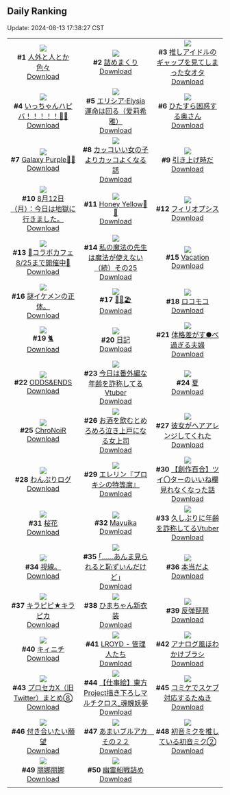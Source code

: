 ## Daily Ranking
Update: 2024-08-13 17:38:27 CST

|      |      |      |
| :----: | :----: | :----: |
| ![](https://i.pixiv.re/c/240x480/img-master/img/2024/08/11/16/16/34/121389185_p0_master1200.jpg)<br>**#1** [人外と人とか色々](https://www.pixiv.net/artworks/121389185)<br>[Download](https://i.pixiv.re/img-original/img/2024/08/11/16/16/34/121389185_p0.png) | ![](https://i.pixiv.re/c/240x480/img-master/img/2024/08/11/16/22/40/121389341_p0_master1200.jpg)<br>**#2** [詰めまくり](https://www.pixiv.net/artworks/121389341)<br>[Download](https://i.pixiv.re/img-original/img/2024/08/11/16/22/40/121389341_p0.png) | ![](https://i.pixiv.re/c/240x480/img-master/img/2024/08/11/20/36/26/121396297_p0_master1200.jpg)<br>**#3** [推しアイドルのギャップを見てしまった女オタ](https://www.pixiv.net/artworks/121396297)<br>[Download](https://i.pixiv.re/img-original/img/2024/08/11/20/36/26/121396297_p0.jpg) |
| ![](https://i.pixiv.re/c/240x480/img-master/img/2024/08/11/00/00/07/121371146_p0_master1200.jpg)<br>**#4** [いっちゃんハピバ！！！！！🎂🎉](https://www.pixiv.net/artworks/121371146)<br>[Download](https://i.pixiv.re/img-original/img/2024/08/11/00/00/07/121371146_p0.jpg) | ![](https://i.pixiv.re/c/240x480/img-master/img/2024/08/11/00/00/43/121371312_p0_master1200.jpg)<br>**#5** [エリシア·Elysia 運命は回る（爱莉希雅）](https://www.pixiv.net/artworks/121371312)<br>[Download](https://i.pixiv.re/img-original/img/2024/08/11/00/00/43/121371312_p0.jpg) | ![](https://i.pixiv.re/c/240x480/img-master/img/2024/08/11/00/04/35/121371626_p0_master1200.jpg)<br>**#6** [ひたすら困惑する奥さん](https://www.pixiv.net/artworks/121371626)<br>[Download](https://i.pixiv.re/img-original/img/2024/08/11/00/04/35/121371626_p0.jpg) |
| ![](https://i.pixiv.re/c/240x480/img-master/img/2024/08/11/00/00/07/121371144_p0_master1200.jpg)<br>**#7** [Galaxy Purple🌌💜](https://www.pixiv.net/artworks/121371144)<br>[Download](https://i.pixiv.re/img-original/img/2024/08/11/00/00/07/121371144_p0.jpg) | ![](https://i.pixiv.re/c/240x480/img-master/img/2024/08/11/12/00/26/121383885_p0_master1200.jpg)<br>**#8** [カッコいい女の子よりカッコよくなる話](https://www.pixiv.net/artworks/121383885)<br>[Download](https://i.pixiv.re/img-original/img/2024/08/11/12/00/26/121383885_p0.jpg) | ![](https://i.pixiv.re/c/240x480/img-master/img/2024/08/12/23/08/13/121410829_p0_master1200.jpg)<br>**#9** [引き上げ時だ](https://www.pixiv.net/artworks/121410829)<br>[Download](https://i.pixiv.re/img-original/img/2024/08/12/23/08/13/121410829_p0.jpg) |
| ![](https://i.pixiv.re/c/240x480/img-master/img/2024/08/12/16/51/37/121421343_p0_master1200.jpg)<br>**#10** [8月12日（月）：今日は地獄に行きました。](https://www.pixiv.net/artworks/121421343)<br>[Download](https://i.pixiv.re/img-original/img/2024/08/12/16/51/37/121421343_p0.jpg) | ![](https://i.pixiv.re/c/240x480/img-master/img/2024/08/12/00/00/04/121403192_p0_master1200.jpg)<br>**#11** [Honey Yellow🍯💛](https://www.pixiv.net/artworks/121403192)<br>[Download](https://i.pixiv.re/img-original/img/2024/08/12/00/00/04/121403192_p0.jpg) | ![](https://i.pixiv.re/c/240x480/img-master/img/2024/08/12/01/15/37/121405826_p0_master1200.jpg)<br>**#12** [フィリオプシス](https://www.pixiv.net/artworks/121405826)<br>[Download](https://i.pixiv.re/img-original/img/2024/08/12/01/15/37/121405826_p0.jpg) |
| ![](https://i.pixiv.re/c/240x480/img-master/img/2024/08/11/00/22/55/121372342_p0_master1200.jpg)<br>**#13** [🩵コラボカフェ8/25まで開催中🩷](https://www.pixiv.net/artworks/121372342)<br>[Download](https://i.pixiv.re/img-original/img/2024/08/11/00/22/55/121372342_p0.jpg) | ![](https://i.pixiv.re/c/240x480/img-master/img/2024/08/11/00/01/37/121371405_p0_master1200.jpg)<br>**#14** [私の魔法の先生は魔法が使えない（続）その25](https://www.pixiv.net/artworks/121371405)<br>[Download](https://i.pixiv.re/img-original/img/2024/08/11/00/01/37/121371405_p0.jpg) | ![](https://i.pixiv.re/c/240x480/img-master/img/2024/08/11/01/08/40/121373760_p0_master1200.jpg)<br>**#15** [Vacation](https://www.pixiv.net/artworks/121373760)<br>[Download](https://i.pixiv.re/img-original/img/2024/08/11/01/08/40/121373760_p0.png) |
| ![](https://i.pixiv.re/c/240x480/img-master/img/2024/08/11/18/16/02/121392321_p0_master1200.jpg)<br>**#16** [謎イケメンの正体。](https://www.pixiv.net/artworks/121392321)<br>[Download](https://i.pixiv.re/img-original/img/2024/08/11/18/16/02/121392321_p0.jpg) | ![](https://i.pixiv.re/c/240x480/img-master/img/2024/08/12/00/43/41/121404998_p0_master1200.jpg)<br>**#17** [🎀🌺🏖️](https://www.pixiv.net/artworks/121404998)<br>[Download](https://i.pixiv.re/img-original/img/2024/08/12/00/43/41/121404998_p0.jpg) | ![](https://i.pixiv.re/c/240x480/img-master/img/2024/08/12/20/35/30/121427471_p0_master1200.jpg)<br>**#18** [ロコモコ](https://www.pixiv.net/artworks/121427471)<br>[Download](https://i.pixiv.re/img-original/img/2024/08/12/20/35/30/121427471_p0.png) |
| ![](https://i.pixiv.re/c/240x480/img-master/img/2024/08/11/00/00/20/121371215_p0_master1200.jpg)<br>**#19** [🐈](https://www.pixiv.net/artworks/121371215)<br>[Download](https://i.pixiv.re/img-original/img/2024/08/11/00/00/20/121371215_p0.jpg) | ![](https://i.pixiv.re/c/240x480/img-master/img/2024/08/11/21/58/24/121398867_p0_master1200.jpg)<br>**#20** [日記](https://www.pixiv.net/artworks/121398867)<br>[Download](https://i.pixiv.re/img-original/img/2024/08/11/21/58/24/121398867_p0.png) | ![](https://i.pixiv.re/c/240x480/img-master/img/2024/08/12/00/06/12/121403723_p0_master1200.jpg)<br>**#21** [体格差がす●べ過ぎる夫婦](https://www.pixiv.net/artworks/121403723)<br>[Download](https://i.pixiv.re/img-original/img/2024/08/12/00/06/12/121403723_p0.jpg) |
| ![](https://i.pixiv.re/c/240x480/img-master/img/2024/08/12/20/40/16/121372556_p0_master1200.jpg)<br>**#22** [ODDS&ENDS](https://www.pixiv.net/artworks/121372556)<br>[Download](https://i.pixiv.re/img-original/img/2024/08/12/20/40/16/121372556_p0.jpg) | ![](https://i.pixiv.re/c/240x480/img-master/img/2024/08/11/21/47/44/121398509_p0_master1200.jpg)<br>**#23** [今日は番外編な年齢を詐称してるVtuber](https://www.pixiv.net/artworks/121398509)<br>[Download](https://i.pixiv.re/img-original/img/2024/08/11/21/47/44/121398509_p0.png) | ![](https://i.pixiv.re/c/240x480/img-master/img/2024/08/11/15/07/26/121387702_p0_master1200.jpg)<br>**#24** [夏](https://www.pixiv.net/artworks/121387702)<br>[Download](https://i.pixiv.re/img-original/img/2024/08/11/15/07/26/121387702_p0.jpg) |
| ![](https://i.pixiv.re/c/240x480/img-master/img/2024/08/11/00/00/12/121371171_p0_master1200.jpg)<br>**#25** [ChroNoiR](https://www.pixiv.net/artworks/121371171)<br>[Download](https://i.pixiv.re/img-original/img/2024/08/11/00/00/12/121371171_p0.jpg) | ![](https://i.pixiv.re/c/240x480/img-master/img/2024/08/12/21/19/15/121428963_p0_master1200.jpg)<br>**#26** [お酒を飲むとめろめろ泣き上戸になる女上司](https://www.pixiv.net/artworks/121428963)<br>[Download](https://i.pixiv.re/img-original/img/2024/08/12/21/19/15/121428963_p0.jpg) | ![](https://i.pixiv.re/c/240x480/img-master/img/2024/08/12/00/07/33/121403767_p0_master1200.jpg)<br>**#27** [彼女がヘアアレンジしてくれた](https://www.pixiv.net/artworks/121403767)<br>[Download](https://i.pixiv.re/img-original/img/2024/08/12/00/07/33/121403767_p0.jpg) |
| ![](https://i.pixiv.re/c/240x480/img-master/img/2024/08/11/11/10/25/121382873_p0_master1200.jpg)<br>**#28** [わんぷりログ](https://www.pixiv.net/artworks/121382873)<br>[Download](https://i.pixiv.re/img-original/img/2024/08/11/11/10/25/121382873_p0.png) | ![](https://i.pixiv.re/c/240x480/img-master/img/2024/08/11/17/32/38/121391056_p0_master1200.jpg)<br>**#29** [エレリン『プロキシの特等席』](https://www.pixiv.net/artworks/121391056)<br>[Download](https://i.pixiv.re/img-original/img/2024/08/11/17/32/38/121391056_p0.jpg) | ![](https://i.pixiv.re/c/240x480/img-master/img/2024/08/12/16/47/04/121421237_p0_master1200.jpg)<br>**#30** [【創作百合】ツイ〇ターのいいね欄見れなくなった話](https://www.pixiv.net/artworks/121421237)<br>[Download](https://i.pixiv.re/img-original/img/2024/08/12/16/47/04/121421237_p0.jpg) |
| ![](https://i.pixiv.re/c/240x480/img-master/img/2024/08/11/00/00/48/121371326_p0_master1200.jpg)<br>**#31** [桜花](https://www.pixiv.net/artworks/121371326)<br>[Download](https://i.pixiv.re/img-original/img/2024/08/11/00/00/48/121371326_p0.jpg) | ![](https://i.pixiv.re/c/240x480/img-master/img/2024/08/11/02/18/28/121375260_p0_master1200.jpg)<br>**#32** [Mavuika](https://www.pixiv.net/artworks/121375260)<br>[Download](https://i.pixiv.re/img-original/img/2024/08/11/02/18/28/121375260_p0.png) | ![](https://i.pixiv.re/c/240x480/img-master/img/2024/08/12/21/18/44/121428956_p0_master1200.jpg)<br>**#33** [久しぶりに年齢を詐称してるVtuber](https://www.pixiv.net/artworks/121428956)<br>[Download](https://i.pixiv.re/img-original/img/2024/08/12/21/18/44/121428956_p0.png) |
| ![](https://i.pixiv.re/c/240x480/img-master/img/2024/08/12/11/46/58/121414938_p0_master1200.jpg)<br>**#34** [視線。](https://www.pixiv.net/artworks/121414938)<br>[Download](https://i.pixiv.re/img-original/img/2024/08/12/11/46/58/121414938_p0.jpg) | ![](https://i.pixiv.re/c/240x480/img-master/img/2024/08/12/17/56/33/121423036_p0_master1200.jpg)<br>**#35** [｢……あんま見られると恥ずいんだけど｣](https://www.pixiv.net/artworks/121423036)<br>[Download](https://i.pixiv.re/img-original/img/2024/08/12/17/56/33/121423036_p0.jpg) | ![](https://i.pixiv.re/c/240x480/img-master/img/2024/08/11/21/03/48/121397145_p0_master1200.jpg)<br>**#36** [本当だよ](https://www.pixiv.net/artworks/121397145)<br>[Download](https://i.pixiv.re/img-original/img/2024/08/11/21/03/48/121397145_p0.jpg) |
| ![](https://i.pixiv.re/c/240x480/img-master/img/2024/08/12/00/00/21/121403292_p0_master1200.jpg)<br>**#37** [キラピピ★キラピカ](https://www.pixiv.net/artworks/121403292)<br>[Download](https://i.pixiv.re/img-original/img/2024/08/12/00/00/21/121403292_p0.jpg) | ![](https://i.pixiv.re/c/240x480/img-master/img/2024/08/12/13/08/44/121416740_p0_master1200.jpg)<br>**#38** [ひまちゃん新衣装](https://www.pixiv.net/artworks/121416740)<br>[Download](https://i.pixiv.re/img-original/img/2024/08/12/13/08/44/121416740_p0.jpg) | ![](https://i.pixiv.re/c/240x480/img-master/img/2024/08/11/13/15/35/121385445_p0_master1200.jpg)<br>**#39** [反弹琵琶](https://www.pixiv.net/artworks/121385445)<br>[Download](https://i.pixiv.re/img-original/img/2024/08/11/13/15/35/121385445_p0.jpg) |
| ![](https://i.pixiv.re/c/240x480/img-master/img/2024/08/12/14/14/47/121418081_p0_master1200.jpg)<br>**#40** [キィニチ](https://www.pixiv.net/artworks/121418081)<br>[Download](https://i.pixiv.re/img-original/img/2024/08/12/14/14/47/121418081_p0.jpg) | ![](https://i.pixiv.re/c/240x480/img-master/img/2024/08/11/12/00/17/121383867_p0_master1200.jpg)<br>**#41** [LROYD - 管理人たち](https://www.pixiv.net/artworks/121383867)<br>[Download](https://i.pixiv.re/img-original/img/2024/08/11/12/00/17/121383867_p0.jpg) | ![](https://i.pixiv.re/c/240x480/img-master/img/2024/08/11/06/00/18/121378167_p0_master1200.jpg)<br>**#42** [アナログ風ほわかけブラシ](https://www.pixiv.net/artworks/121378167)<br>[Download](https://i.pixiv.re/img-original/img/2024/08/11/06/00/18/121378167_p0.jpg) |
| ![](https://i.pixiv.re/c/240x480/img-master/img/2024/08/12/19/23/27/121425470_p0_master1200.jpg)<br>**#43** [プロセカX（旧Twitter）まとめ⑧](https://www.pixiv.net/artworks/121425470)<br>[Download](https://i.pixiv.re/img-original/img/2024/08/12/19/23/27/121425470_p0.jpg) | ![](https://i.pixiv.re/c/240x480/img-master/img/2024/08/11/18/14/54/121392286_p0_master1200.jpg)<br>**#44** [【仕事絵】東方Project描き下ろしマルチクロス_魂魄妖夢](https://www.pixiv.net/artworks/121392286)<br>[Download](https://i.pixiv.re/img-original/img/2024/08/11/18/14/54/121392286_p0.png) | ![](https://i.pixiv.re/c/240x480/img-master/img/2024/08/12/12/24/39/121415818_p0_master1200.jpg)<br>**#45** [コミケでスケブ対応するたぬき](https://www.pixiv.net/artworks/121415818)<br>[Download](https://i.pixiv.re/img-original/img/2024/08/12/12/24/39/121415818_p0.png) |
| ![](https://i.pixiv.re/c/240x480/img-master/img/2024/08/11/00/13/59/121372036_p0_master1200.jpg)<br>**#46** [付き合いたい願望](https://www.pixiv.net/artworks/121372036)<br>[Download](https://i.pixiv.re/img-original/img/2024/08/11/00/13/59/121372036_p0.jpg) | ![](https://i.pixiv.re/c/240x480/img-master/img/2024/08/11/00/00/08/121371147_p0_master1200.jpg)<br>**#47** [あまいブルアカ　その２２](https://www.pixiv.net/artworks/121371147)<br>[Download](https://i.pixiv.re/img-original/img/2024/08/11/00/00/08/121371147_p0.png) | ![](https://i.pixiv.re/c/240x480/img-master/img/2024/08/11/22/57/06/121400875_p0_master1200.jpg)<br>**#48** [初音ミクを推している初音ミク②](https://www.pixiv.net/artworks/121400875)<br>[Download](https://i.pixiv.re/img-original/img/2024/08/11/22/57/06/121400875_p0.png) |
| ![](https://i.pixiv.re/c/240x480/img-master/img/2024/08/11/02/12/07/121375168_p0_master1200.jpg)<br>**#49** [丽娜丽娜](https://www.pixiv.net/artworks/121375168)<br>[Download](https://i.pixiv.re/img-original/img/2024/08/11/02/12/07/121375168_p0.jpg) | ![](https://i.pixiv.re/c/240x480/img-master/img/2024/08/12/19/50/53/121426171_p0_master1200.jpg)<br>**#50** [幽霊船戦詰め](https://www.pixiv.net/artworks/121426171)<br>[Download](https://i.pixiv.re/img-original/img/2024/08/12/19/50/53/121426171_p0.jpg) |
|      |
